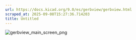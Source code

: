 ```yaml
---
url: https://docs.kicad.org/9.0/es/gerbview/gerbview.html
scraped_at: 2025-09-08T15:27:36.714203
title: Untitled
---
```


![gerbview_main_screen_png](images/gerbview_main_screen.png)

